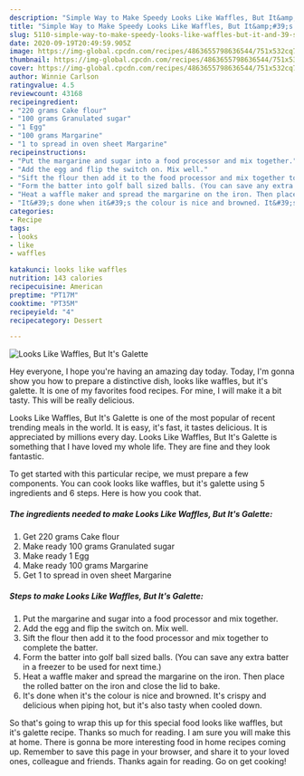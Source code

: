 ```yaml
---
description: "Simple Way to Make Speedy Looks Like Waffles, But It&amp;#39;s Galette"
title: "Simple Way to Make Speedy Looks Like Waffles, But It&amp;#39;s Galette"
slug: 5110-simple-way-to-make-speedy-looks-like-waffles-but-it-and-39-s-galette
date: 2020-09-19T20:49:59.905Z
image: https://img-global.cpcdn.com/recipes/4863655798636544/751x532cq70/looks-like-waffles-but-its-galette-recipe-main-photo.jpg
thumbnail: https://img-global.cpcdn.com/recipes/4863655798636544/751x532cq70/looks-like-waffles-but-its-galette-recipe-main-photo.jpg
cover: https://img-global.cpcdn.com/recipes/4863655798636544/751x532cq70/looks-like-waffles-but-its-galette-recipe-main-photo.jpg
author: Winnie Carlson
ratingvalue: 4.5
reviewcount: 43168
recipeingredient:
- "220 grams Cake flour"
- "100 grams Granulated sugar"
- "1 Egg"
- "100 grams Margarine"
- "1 to spread in oven sheet Margarine"
recipeinstructions:
- "Put the margarine and sugar into a food processor and mix together."
- "Add the egg and flip the switch on. Mix well."
- "Sift the flour then add it to the food processor and mix together to complete the batter."
- "Form the batter into golf ball sized balls. (You can save any extra batter in a freezer to be used for next time.)"
- "Heat a waffle maker and spread the margarine on the iron. Then place the rolled batter on the iron and close the lid to bake."
- "It&#39;s done when it&#39;s the colour is nice and browned. It&#39;s crispy and delicious when piping hot, but it&#39;s also tasty when cooled down."
categories:
- Recipe
tags:
- looks
- like
- waffles

katakunci: looks like waffles 
nutrition: 143 calories
recipecuisine: American
preptime: "PT17M"
cooktime: "PT35M"
recipeyield: "4"
recipecategory: Dessert

---
```



![Looks Like Waffles, But It&#39;s Galette](https://img-global.cpcdn.com/recipes/4863655798636544/751x532cq70/looks-like-waffles-but-its-galette-recipe-main-photo.jpg)

Hey everyone, I hope you're having an amazing day today. Today, I'm gonna show you how to prepare a distinctive dish, looks like waffles, but it&#39;s galette. It is one of my favorites food recipes. For mine, I will make it a bit tasty. This will be really delicious.



Looks Like Waffles, But It&#39;s Galette is one of the most popular of recent trending meals in the world. It is easy, it's fast, it tastes delicious. It is appreciated by millions every day. Looks Like Waffles, But It&#39;s Galette is something that I have loved my whole life. They are fine and they look fantastic.


To get started with this particular recipe, we must prepare a few components. You can cook looks like waffles, but it&#39;s galette using 5 ingredients and 6 steps. Here is how you cook that.

<!--inarticleads1-->

##### The ingredients needed to make Looks Like Waffles, But It&#39;s Galette:

1. Get 220 grams Cake flour
1. Make ready 100 grams Granulated sugar
1. Make ready 1 Egg
1. Make ready 100 grams Margarine
1. Get 1 to spread in oven sheet Margarine




<!--inarticleads2-->

##### Steps to make Looks Like Waffles, But It&#39;s Galette:

1. Put the margarine and sugar into a food processor and mix together.
1. Add the egg and flip the switch on. Mix well.
1. Sift the flour then add it to the food processor and mix together to complete the batter.
1. Form the batter into golf ball sized balls. (You can save any extra batter in a freezer to be used for next time.)
1. Heat a waffle maker and spread the margarine on the iron. Then place the rolled batter on the iron and close the lid to bake.
1. It&#39;s done when it&#39;s the colour is nice and browned. It&#39;s crispy and delicious when piping hot, but it&#39;s also tasty when cooled down.




So that's going to wrap this up for this special food looks like waffles, but it&#39;s galette recipe. Thanks so much for reading. I am sure you will make this at home. There is gonna be more interesting food in home recipes coming up. Remember to save this page in your browser, and share it to your loved ones, colleague and friends. Thanks again for reading. Go on get cooking!
